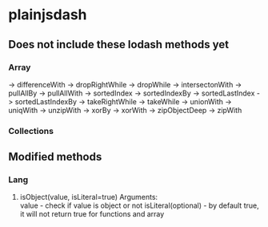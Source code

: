 # plainjsdash

## Does not include these lodash methods yet
### Array
-> differenceWith
-> dropRightWhile
-> dropWhile
-> intersectonWith
-> pullAllBy
-> pullAllWith
-> sortedIndex
-> sortedIndexBy
-> sortedLastIndex
-> sortedLastIndexBy
-> takeRightWhile
-> takeWhile
-> unionWith
-> uniqWith
-> unzipWith
-> xorBy
-> xorWith
-> zipObjectDeep
-> zipWith

### Collections

## Modified methods
### Lang
1. isObject(value, isLiteral=true)
Arguments:  
value - check if value is object or not
isLiteral(optional) - by default true, it will not return true for functions and array
